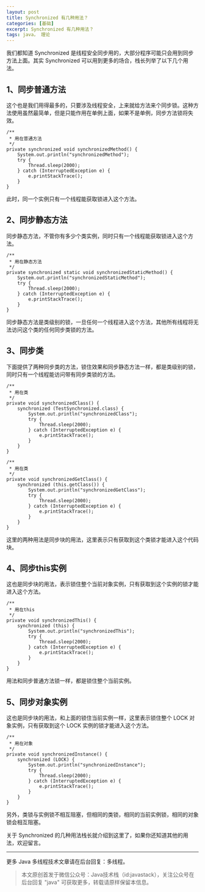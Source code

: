 ```yaml
---
layout: post
title: Synchronized 有几种用法？
categories: [基础]
excerpt: Synchronized 有几种用法？
tags: java， 理论  
---
```


我们都知道 Synchronized 是线程安全同步用的，大部分程序可能只会用到同步方法上面。其实 Synchronized 可以用到更多的场合，栈长列举了以下几个用法。

## **1、同步普通方法**

这个也是我们用得最多的，只要涉及线程安全，上来就给方法来个同步锁。这种方法使用虽然最简单，但是只能作用在单例上面，如果不是单例，同步方法锁将失效。

```
/**
 * 用在普通方法
 */
private synchronized void synchronizedMethod() {
	System.out.println("synchronizedMethod");
	try {
		Thread.sleep(2000);
	} catch (InterruptedException e) {
		e.printStackTrace();
	}
}
```

此时，同一个实例只有一个线程能获取锁进入这个方法。


## 2、同步静态方法

同步静态方法，不管你有多少个类实例，同时只有一个线程能获取锁进入这个方法。

```
/**
 * 用在静态方法
 */
private synchronized static void synchronizedStaticMethod() {
	System.out.println("synchronizedStaticMethod");
	try {
		Thread.sleep(2000);
	} catch (InterruptedException e) {
		e.printStackTrace();
	}
}
```

同步静态方法是类级别的锁，一旦任何一个线程进入这个方法，其他所有线程将无法访问这个类的任何同步类锁的方法。

## 3、同步类

下面提供了两种同步类的方法，锁住效果和同步静态方法一样，都是类级别的锁，同时只有一个线程能访问带有同步类锁的方法。

```
/**
 * 用在类
 */
private void synchronizedClass() {
	synchronized (TestSynchronized.class) {
		System.out.println("synchronizedClass");
		try {
			Thread.sleep(2000);
		} catch (InterruptedException e) {
			e.printStackTrace();
		}
	}
}

/**
 * 用在类
 */
private void synchronizedGetClass() {
	synchronized (this.getClass()) {
		System.out.println("synchronizedGetClass");
		try {
			Thread.sleep(2000);
		} catch (InterruptedException e) {
			e.printStackTrace();
		}
	}
}
```

这里的两种用法是同步块的用法，这里表示只有获取到这个类锁才能进入这个代码块。

## 4、同步this实例

这也是同步块的用法，表示锁住整个当前对象实例，只有获取到这个实例的锁才能进入这个方法。

```
/**
 * 用在this
 */
private void synchronizedThis() {
	synchronized (this) {
		System.out.println("synchronizedThis");
		try {
			Thread.sleep(2000);
		} catch (InterruptedException e) {
			e.printStackTrace();
		}
	}
}
```

用法和同步普通方法锁一样，都是锁住整个当前实例。

## 5、同步对象实例

这也是同步块的用法，和上面的锁住当前实例一样，这里表示锁住整个 LOCK 对象实例，只有获取到这个 LOCK 实例的锁才能进入这个方法。

```
/**
 * 用在对象
 */
private void synchronizedInstance() {
	synchronized (LOCK) {
		System.out.println("synchronizedInstance");
		try {
			Thread.sleep(2000);
		} catch (InterruptedException e) {
			e.printStackTrace();
		}
	}
}
```

另外，类锁与实例锁不相互阻塞，但相同的类锁，相同的当前实例锁，相同的对象锁会相互阻塞。

关于 Synchronized 的几种用法栈长就介绍到这里了，如果你还知道其他的用法，欢迎留言。

---

更多 Java 多线程技术文章请在后台回复：多线程。

> 本文原创首发于微信公众号：Java技术栈（id:javastack），关注公众号在后台回复 "java" 可获取更多，转载请原样保留本信息。
